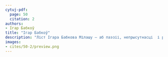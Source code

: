 ```yaml
---
cytuj-pdf:
  page: 50
  citation: 2
authors:
- Ігар Бабкоў
title: "Ігар Бабкоў"
description: "Ліст Ігара Бабкова Мілашу – аб паэзіі, непрысутнасці  і развітанні з Еўропай. 2011"
images:
- cites/50-2/preview.png
---
```

